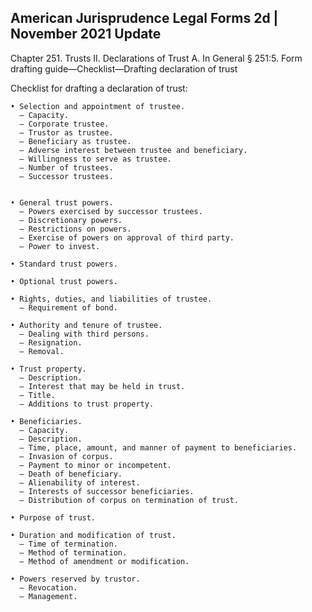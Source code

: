 ## American Jurisprudence Legal Forms 2d | November 2021 Update
Chapter 251. 
Trusts II. Declarations of Trust 
A. In General § 251:5. Form drafting guide—Checklist—Drafting declaration of trust

Checklist for drafting a declaration of trust:
 
 	• Selection and appointment of trustee.
 	  — Capacity.
 	  — Corporate trustee.
 	  — Trustor as trustee.
 	  — Beneficiary as trustee.
 	  — Adverse interest between trustee and beneficiary.
 	  — Willingness to serve as trustee.
 	  — Number of trustees.
 	  — Successor trustees.
  
  
 	• General trust powers.
 	  — Powers exercised by successor trustees.
 	  — Discretionary powers.
 	  — Restrictions on powers.
 	  — Exercise of powers on approval of third party.
 	  — Power to invest.
    
 	• Standard trust powers.
 
 	• Optional trust powers.
 
 	• Rights, duties, and liabilities of trustee.
 	  — Requirement of bond.
  
 	• Authority and tenure of trustee.
 	  — Dealing with third persons.
 	  — Resignation.
 	  — Removal.
    
 	• Trust property.
 	  — Description.
 	  — Interest that may be held in trust.
 	  — Title.
 	  — Additions to trust property.
    
 	• Beneficiaries.
 	  — Capacity.
 	  — Description.
 	  — Time, place, amount, and manner of payment to beneficiaries.
 	  — Invasion of corpus.
 	  — Payment to minor or incompetent.
 	  — Death of beneficiary.
 	  — Alienability of interest.
 	  — Interests of successor beneficiaries.
 	  — Distribution of corpus on termination of trust.
    
 	• Purpose of trust.
 
 	• Duration and modification of trust.
 	  — Time of termination.
 	  — Method of termination.
 	  — Method of amendment or modification.
    
 	• Powers reserved by trustor.
 	  — Revocation.
 	  — Management.
